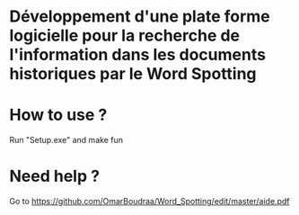 # Développement d'une plate forme logicielle pour la recherche de l'information dans les documents historiques par le Word Spotting

# How to use ?

Run "Setup.exe" and make fun

# Need help ?

Go to https://github.com/OmarBoudraa/Word_Spotting/edit/master/aide.pdf
